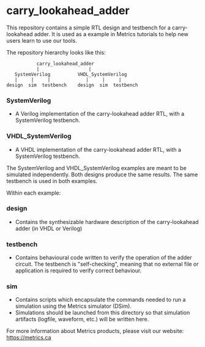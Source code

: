 # carry_lookahead_adder

This repository contains a simple RTL design and testbench for a carry-lookahead adder. It is used as a example in Metrics tutorials to help new users learn to use our tools.

The repository hierarchy looks like this:

```
           carry_lookahead_adder
           |                  |
   SystemVerilog          VHDL_SystemVerilog
   |     |     |             |     |     |
design  sim  testbench    design  sim  testbench
```
### SystemVerilog

- A Verilog implementation of the carry-lookahead adder RTL, with a SystemVerilog testbench.

### VHDL_SystemVerilog

- A VHDL implementation of the carry-lookahead adder RTL, with a SystemVerilog testbench. 

The SystemVerilog and VHDL_SystemVerilog examples are meant to be simulated independently. Both designs produce the same results. The same testbench is used in both examples.

Within each example:

### design

- Contains the synthesizable hardware description of the carry-lookahead adder (in VHDL or Verilog)

### testbench

- Contains behavioural code written to verify the operation of the adder circuit. The testbench is "self-checking", meaning that no external file or application is required to verify correct behaviour.

### sim

- Contains scripts which encapsulate the commands needed to run a simulation using the Metrics simulator (DSim). 
- Simulations should be launched from this directory so that simulation artifacts (logfile, waveform, etc.) will be written here.

For more information about Metrics products, please visit our website: <https://metrics.ca>